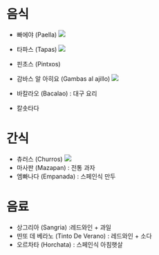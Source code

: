 # 음식
- 빠에야 (Paella)
  <img src="https://cdn.imweb.me/upload/S2017101359e025984d346/7c5de9abb3b3d.jpg"/>

- 타파스 (Tapas)
  <img src="https://cdn.imweb.me/upload/S2017101359e025984d346/b353a88385988.jpg"/>

- 핀초스 (Pintxos)

- 감바스 알 아히요 (Gambas al ajillo)
  <img src="https://img1.daumcdn.net/thumb/R1280x0/?scode=mtistory2&fname=https%3A%2F%2Fblog.kakaocdn.net%2Fdn%2F08Ev6%2FbtqW8FFFAUW%2Fhdtax29qndBzmjHpW0Yej0%2Fimg.jpg"/>

- 바칼라오 (Bacalao) : 대구 요리
- 칼솟타다


# 간식
- 츄러스 (Churros)
  <img src="https://cdn.imweb.me/upload/S2017101359e025984d346/c78c39f8ebe9d.jpg"/>
- 마사판 (Mazapan) : 전통 과자
- 엠빠나다 (Empanada) : 스페인식 만두


# 음료
- 상그리아 (Sangria) :레드와인 + 과일
- 띤또 데 베라노 (Tinto De Verano) : 레드와인 + 소다
- 오르차타 (Horchata) : 스페인식 아침햇살
